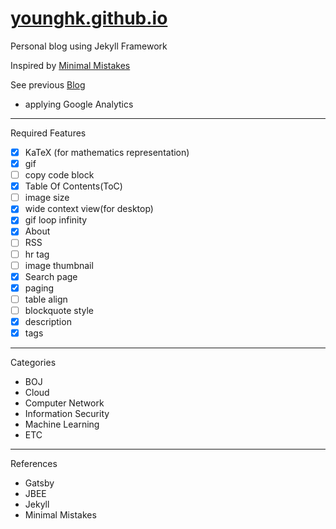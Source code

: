 # [younghk.github.io](https://younghk.github.io/)

Personal blog using Jekyll Framework

Inspired by [Minimal Mistakes](https://github.com/minimalmistakes)

See previous [Blog](https://cheong.netlify.app/)

- applying Google Analytics

---

Required Features  

- [x] KaTeX (for mathematics representation)
- [x] gif
- [ ] copy code block
- [x] Table Of Contents(ToC)
- [ ] image size
- [x] wide context view(for desktop)
- [x] gif loop infinity
- [x] About
- [ ] RSS
- [ ] hr tag
- [ ] image thumbnail  
- [x] Search page
- [x] paging  
- [ ] table align
- [ ] blockquote style
- [x] description
- [x] tags

---

Categories

- BOJ
- Cloud
- Computer Network
- Information Security
- Machine Learning
- ETC

---

References

- Gatsby
- JBEE
- Jekyll
- Minimal Mistakes  
